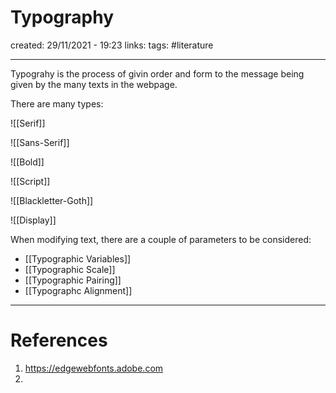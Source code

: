 # Typography
created: 29/11/2021 - 19:23
links:
tags: #literature

---

Typograhy is the process of givin order and form to the message being given by the many texts in the webpage.


There are many types:

![[Serif]]

![[Sans-Serif]]

![[Bold]]

![[Script]]

![[Blackletter-Goth]]

![[Display]]

When modifying text, there are a couple of parameters to be considered:
- [[Typographic Variables]]
- [[Typographic Scale]]
- [[Typographic Pairing]]
- [[Typographc Alignment]]



---

# References
1. https://edgewebfonts.adobe.com
2. 